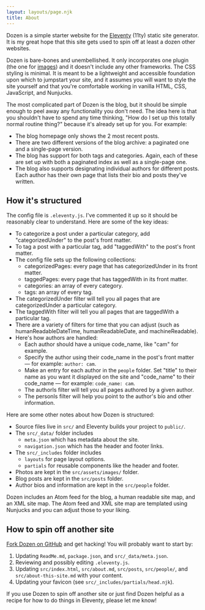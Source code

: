 ```yaml
---
layout: layouts/page.njk
title: About
---
```


Dozen is a simple starter website for the [Eleventy](https://www.11ty.dev/) (11ty) static site generator. It is my great hope that this site gets used to spin off at least a dozen other websites.

Dozen is bare-bones and unembellished. It only incorporates one plugin (the one for [images](https://www.11ty.dev/docs/plugins/image/)) and it doesn't include any other frameworks. The CSS styling is minimal. It is meant to be a lightweight and accessible foundation upon which to jumpstart your site, and it assumes you will want to style the site yourself and that you're comfortable working in vanilla HTML, CSS, JavaScript, and Nunjucks.

The most complicated part of Dozen is the blog, but it should be simple enough to peel away any functionality you don't need. The idea here is that you shouldn't have to spend any time thinking, "How do I set up this totally normal routine thing?" because it's already set up for you. For example:

* The blog homepage only shows the 2 most recent posts.
* There are two different versions of the blog archive: a paginated one and a single-page version.
* The blog has support for both tags and categories. Again, each of these are set up with both a paginated index as well as a single-page one.
* The blog also supports designating individual authors for different posts. Each author has their own page that lists their bio and posts they've written.

## How it's structured

The config file is `.eleventy.js`. I've commented it up so it should be reasonably clear to understand. Here are some of the key ideas:

* To categorize a post under a particular category, add "categorizedUnder" to the post's front matter.
* To tag a post with a particular tag, add "taggedWith" to the post's front matter.
* The config file sets up the following collections:
	* categorizedPages: every page that has categorizedUnder in its front matter.
	* taggedPages: every page that has taggedWith in its front matter.
	* categories: an array of every category.
	* tags: an array of every tag.
* The categorizedUnder filter will tell you all pages that are categorizedUnder a particular category.
* The taggedWith filter will tell you all pages that are taggedWith a particular tag.
* There are a variety of filters for time that you can adjust (such as humanReadableDateTime, humanReadableDate, and machineReadable).
* Here's how authors are handled:
	* Each author should have a unique code_name, like "cam" for example.
	* Specify the author using their code_name in the post's front matter — for example: `author: cam`.
	* Make an entry for each author in the `people` folder. Set "title" to their name as you want it displayed on the site and "code_name" to their code_name — for example: `code_name: cam`.
	* The authorIs filter will tell you all pages authored by a given author.
	* The personIs filter will help you point to the author's bio and other information.

Here are some other notes about how Dozen is structured:

* Source files live in `src/` and Eleventy builds your project to `public/`.
* The `src/_data/` folder includes
	* `meta.json` which has metadata about the site.
	* `navigation.json` which has the header and footer links.
* The `src/_includes` folder includes
	* `layouts` for page layout options.
	* `partials` for reusable components like the header and footer.
* Photos are kept in the `src/assets/images/` folder.
* Blog posts are kept in the `src/posts` folder.
* Author bios and information are kept in the `src/people` folder.

Dozen includes an Atom feed for the blog, a human readable site map, and an XML site map. The Atom feed and XML site map are templated using Nunjucks and you can adjust those to your liking.

## How to spin off another site

[Fork Dozen on GitHub](https://github.com/cncoulter/dozen) and get hacking! You will probably want to start by:

1. Updating `ReadMe.md`, `package.json`, and `src/_data/meta.json`.
2. Reviewing and possibly editing `.eleventy.js`.
3. Updating `src/index.html`, `src/about.md`, `src/posts`, `src/people/`, and `src/about-this-site.md` with your content.
4. Updating your favicon (see `src/_includes/partials/head.njk`).

If you use Dozen to spin off another site or just find Dozen helpful as a recipe for how to do things in Eleventy, please let me know!